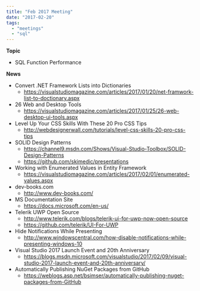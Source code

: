 ```yaml
---
title: "Feb 2017 Meeting"
date: "2017-02-20"
tags: 
  - "meetings"
  - "sql"
---
```


**Topic**

- SQL Function Performance

**News**

- Convert .NET Framework Lists into Dictionaries
    - https://visualstudiomagazine.com/articles/2017/01/20/net-framwork-list-to-doctionary.aspx
- 26 Web and Desktop Tools
    - https://visualstudiomagazine.com/articles/2017/01/25/26-web-desktop-ui-tools.aspx
- Level Up Your CSS Skills With These 20 Pro CSS Tips
    - http://webdesignerwall.com/tutorials/level-css-skills-20-pro-css-tips
- SOLID Design Patterns
    - https://channel9.msdn.com/Shows/Visual-Studio-Toolbox/SOLID-Design-Patterns
    - https://github.com/skimedic/presentations
- Working with Enumerated Values in Entity Framework
    - https://visualstudiomagazine.com/articles/2017/02/01/enumerated-values.aspx
- dev-books.com
    - http://www.dev-books.com/
- MS Documentation Site
    - https://docs.microsoft.com/en-us/
- Telerik UWP Open Source
    - http://www.telerik.com/blogs/telerik-ui-for-uwp-now-open-source
    - https://github.com/telerik/UI-For-UWP
- Hide Notifications While Presenting
    - http://www.windowscentral.com/how-disable-notifications-while-presenting-windows-10
- Visual Studio 2017 Launch Event and 20th Anniversary
    - https://blogs.msdn.microsoft.com/visualstudio/2017/02/09/visual-studio-2017-launch-event-and-20th-anniversary/
- Automatically Publishing NuGet Packages from GitHub
    - https://weblogs.asp.net/bsimser/automatically-publishing-nuget-packages-from-GitHub
